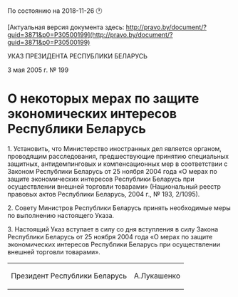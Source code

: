 По состоянию на 2018-11-26 &#x1F550;

[Актуальная версия документа здесь: http://pravo.by/document/?guid=3871&p0=P30500199](http://pravo.by/document/?guid=3871&p0=P30500199)

<p>УКАЗ ПРЕЗИДЕНТА РЕСПУБЛИКИ БЕЛАРУСЬ</p>
<p>3 мая 2005 г. № 199</p>
<h1>О некоторых мерах по защите экономических интересов Республики Беларусь</h1>
<p>1. Установить, что Министерство иностранных дел является органом, проводящим расследования, предшествующие принятию специальных защитных, антидемпинговых и компенсационных мер в соответствии с Законом Республики Беларусь от 25 ноября 2004 года «О мерах по защите экономических интересов Республики Беларусь при осуществлении внешней торговли товарами» (Национальный реестр правовых актов Республики Беларусь, 2004 г., № 193, 2/1095).</p>
<p>2. Совету Министров Республики Беларусь принять необходимые меры по выполнению настоящего Указа.</p>
<p>3. Настоящий Указ вступает в силу со дня вступления в силу Закона Республики Беларусь от 25 ноября 2004 года «О мерах по защите экономических интересов Республики Беларусь при осуществлении внешней торговли товарами».</p>
<p></p>
<table><tr>
<td><p>Президент Республики Беларусь</p></td>
<td><p>А.Лукашенко</p></td>
</tr></table>
<p></p>
